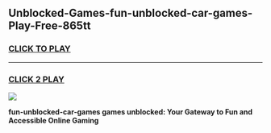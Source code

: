 
## Unblocked-Games-fun-unblocked-car-games-Play-Free-865tt
<h3>
<a href="https://premium76.site?title=fun-unblocked-car-games&ref=10A">CLICK TO PLAY</a></h3>
<hr>

<h3>
<a href="https://premium76.site?title=fun-unblocked-car-games&ref=10A">CLICK 2 PLAY</a>
  
</h3>

<a href="https://premium76.site?title=fun-unblocked-car-games&ref=10A"><img src="https://clearcache.store/games.png"></a>


**fun-unblocked-car-games games unblocked: Your Gateway to Fun and Accessible Online Gaming**
